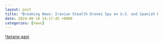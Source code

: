 ```yaml
---
layout: post
title: "Breaking News: Iranian Stealth Drones Spy on U.S. and Spanish Navy Ships in Persian Gulf"
date: 2024-08-10 14:17:45 +0000
categories: [news]
---
```


[Читати далі](https://armyrecognition.com/news/navy-news/2024/breaking-news-iranian-stealth-drones-spy-on-u-s-and-spanish-navy-ships-in-persian-gulf)
